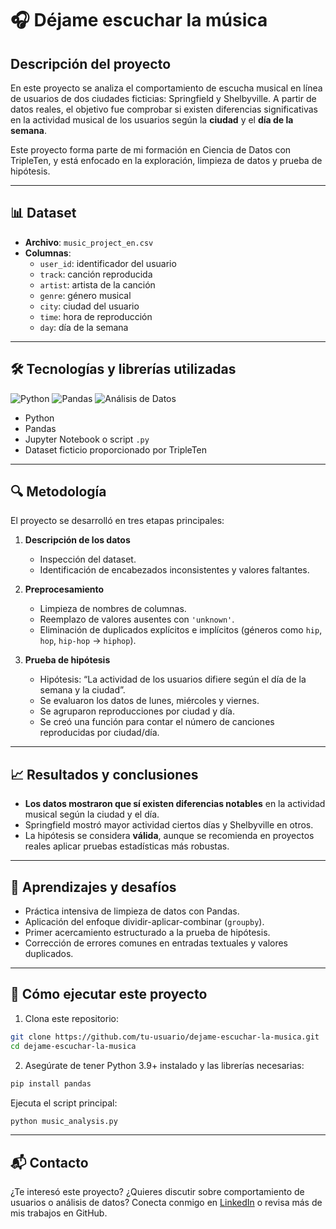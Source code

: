 # 🎧 Déjame escuchar la música

## Descripción del proyecto

En este proyecto se analiza el comportamiento de escucha musical en línea de usuarios de dos ciudades ficticias: Springfield y Shelbyville. A partir de datos reales, el objetivo fue comprobar si existen diferencias significativas en la actividad musical de los usuarios según la **ciudad** y el **día de la semana**.

Este proyecto forma parte de mi formación en Ciencia de Datos con TripleTen, y está enfocado en la exploración, limpieza de datos y prueba de hipótesis.

---

## 📊 Dataset

- **Archivo**: `music_project_en.csv`
- **Columnas**:
  - `user_id`: identificador del usuario
  - `track`: canción reproducida
  - `artist`: artista de la canción
  - `genre`: género musical
  - `city`: ciudad del usuario
  - `time`: hora de reproducción
  - `day`: día de la semana

---

## 🛠 Tecnologías y librerías utilizadas

![Python](https://img.shields.io/badge/Python-3.9-blue)
![Pandas](https://img.shields.io/badge/Pandas-Used-green)
![Análisis de Datos](https://img.shields.io/badge/Análisis-Exploratorio-yellow)

- Python
- Pandas
- Jupyter Notebook o script `.py`
- Dataset ficticio proporcionado por TripleTen

---

## 🔍 Metodología

El proyecto se desarrolló en tres etapas principales:

1. **Descripción de los datos**  
   - Inspección del dataset.
   - Identificación de encabezados inconsistentes y valores faltantes.

2. **Preprocesamiento**
   - Limpieza de nombres de columnas.
   - Reemplazo de valores ausentes con `'unknown'`.
   - Eliminación de duplicados explícitos e implícitos (géneros como `hip`, `hop`, `hip-hop` → `hiphop`).

3. **Prueba de hipótesis**  
   - Hipótesis: “La actividad de los usuarios difiere según el día de la semana y la ciudad”.
   - Se evaluaron los datos de lunes, miércoles y viernes.
   - Se agruparon reproducciones por ciudad y día.
   - Se creó una función para contar el número de canciones reproducidas por ciudad/día.

---

## 📈 Resultados y conclusiones

- **Los datos mostraron que sí existen diferencias notables** en la actividad musical según la ciudad y el día.
- Springfield mostró mayor actividad ciertos días y Shelbyville en otros.
- La hipótesis se considera **válida**, aunque se recomienda en proyectos reales aplicar pruebas estadísticas más robustas.

---

## 🧠 Aprendizajes y desafíos

- Práctica intensiva de limpieza de datos con Pandas.
- Aplicación del enfoque dividir-aplicar-combinar (`groupby`).
- Primer acercamiento estructurado a la prueba de hipótesis.
- Corrección de errores comunes en entradas textuales y valores duplicados.

---

## 🚀 Cómo ejecutar este proyecto

1. Clona este repositorio:
```bash
git clone https://github.com/tu-usuario/dejame-escuchar-la-musica.git
cd dejame-escuchar-la-musica
```
2. Asegúrate de tener Python 3.9+ instalado y las librerías necesarias:
```bash
pip install pandas
```

Ejecuta el script principal:

```bash
python music_analysis.py
```

---

## 📬 Contacto
¿Te interesó este proyecto? ¿Quieres discutir sobre comportamiento de usuarios o análisis de datos?
Conecta conmigo en [LinkedIn](www.linkedin.com/in/bruno-ramos-huerta) o revisa más de mis trabajos en GitHub.

